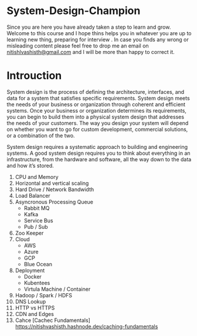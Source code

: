 # System-Design-Champion
Since you are here you have already taken a step to learn and grow. Welcome to this course and I hope thins helps you 
in whatever you are up to learning new thing, preparing for interview .
In case you finds any wrong or misleading content please feel free to drop me an email on nitishlvashisth@gmail.com and 
I will be more than happy to correct it.

# Introuction
System design is the process of defining the architecture, interfaces, and data for a system that satisfies specific requirements. System design meets the needs of your business or organization through coherent and efficient systems. Once your business or organization determines its requirements, you can begin to build them into a physical system design that addresses the needs of your customers. The way you design your system will depend on whether you want to go for custom development, commercial solutions, or a combination of the two.

System design requires a systematic approach to building and engineering systems. A good system design requires you to think about everything in an infrastructure, from the hardware and software, all the way down to the data and how it’s stored.

1. CPU and Memory
2. Horizontal and vertical scaling
3. Hard Drive / Network Bandwidth
4. Load Balancer
5. Asyncronous Processing Queue
   * Rabbit MQ
   * Kafka
   * Service Bus
   * Pub / Sub
6. Zoo Keeper
7. Cloud
   * AWS
   * Azure
   * GCP
   * Blue Ocean
8. Deployment
   * Docker
   * Kubentees
   * Virtula Machine / Container
9. Hadoop / Spark / HDFS
10. DNS Lookup
11. HTTP vs HTTPS
12. CDN and Edges
13. Cahce
    [Cachec Fundamentals] https://nitishvashisth.hashnode.dev/caching-fundamentals
    
    

